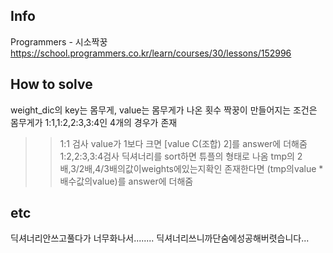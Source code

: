## Info

Programmers - 시소짝꿍 https://school.programmers.co.kr/learn/courses/30/lessons/152996

## How to solve
weight_dic의 key는 몸무게, value는 몸무게가 나온 횟수
짝꿍이 만들어지는 조건은 몸무게가 1:1,1:2,2:3,3:4인 4개의 경우가 존재
>> 1:1 검사
    value가 1보다 크면 [value C(조합) 2]를 answer에 더해줌
>> 1:2,2:3,3:4검사
    딕셔너리를 sort하면 튜플의 형태로 나옴
    tmp의 2배,3/2배,4/3배의값이weights에있는지확인
    존재한다면 (tmp의value * 배수값의value)를 answer에 더해줌

## etc
딕셔너리안쓰고풀다가
너무화나서........
딕셔너리쓰니까단숨에성공해버렷습니다...